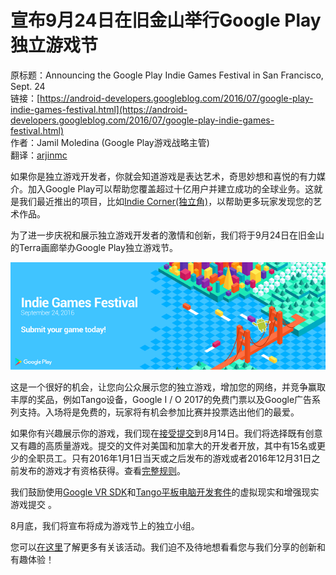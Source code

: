#  宣布9月24日在旧金山举行Google Play独立游戏节

原标题：Announcing the Google Play Indie Games Festival in San Francisco, Sept. 24  
链接：[https://android-developers.googleblog.com/2016/07/google-play-indie-games-festival.html](https://android-developers.googleblog.com/2016/07/google-play-indie-games-festival.html)  
作者：Jamil Moledina (Google Play游戏战略主管)  
翻译：[arjinmc](https://github.com/arjinmc)  

如果你是独立游戏开发者，你就会知道游戏是表达艺术，奇思妙想和喜悦的有力媒介。加入Google Play可以帮助您覆盖超过十亿用户并建立成功的全球业务。这就是我们最近推出的项目，比如[Indie Corner(独立角)](https://play.google.com/store/info/topic?id=topic_b000054_games_indie_corner_tp&e=-EnableAppDetailsPageRedesign)，以帮助更多玩家发现您的艺术作品。

为了进一步庆祝和展示独立游戏开发者的激情和创新，我们将于9月24日在旧金山的Terra画廊举办Google Play独立游戏节。

![img](../images/2016.7.14.png)  

这是一个很好的机会，让您向公众展示您的独立游戏，增加您的网络，并竞争赢取丰厚的奖品，例如Tango设备，Google I / O 2017的免费门票以及Google广告系列支持。入场将是免费的，玩家将有机会参加比赛并投票选出他们的最爱。

如果你有兴趣展示你的游戏，我们现在[接受提交](https://docs.google.com/a/google.com/forms/d/e/1FAIpQLSduaM998L0WXm_4znsZjHX5-unZLBChNXHuCHbTlWuAcmMNmQ/viewform)到8月14日。我们将选择既有创意又有趣的高质量游戏。提交的文件对美国和加拿大的开发者开放，其中有15名或更少的全职员工。只有2016年1月1日当天或之后发布的游戏或者2016年12月31日之前发布的游戏才有资格获得。查看[完整规则](https://docs.google.com/a/google.com/forms/d/e/1FAIpQLSduaM998L0WXm_4znsZjHX5-unZLBChNXHuCHbTlWuAcmMNmQ/viewform)。

我们鼓励使用[Google VR SDK](https://developers.google.com/vr/android/)和[Tango平板电脑开发套件](https://store.google.com/product/tango_tablet_development_kit?srp=/product/project_tango_tablet_development_kit)的虚拟现实和增强现实游戏提交 。

8月底，我们将宣布将成为游戏节上的独立小组。

您可以[在这里](https://events.withgoogle.com/google-play-indie-game-festival/)了解更多有关该活动。我们迫不及待地想看看您与我们分享的创新和有趣体验！

